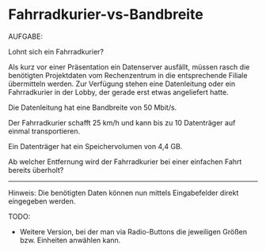 # Fahrradkurier-vs-Bandbreite
AUFGABE:

Lohnt sich ein Fahrradkurier?

Als kurz vor einer Präsentation ein Datenserver ausfällt, müssen rasch die benötigten Projektdaten vom Rechenzentrum in die entsprechende Filiale übermitteln werden.
Zur Verfügung stehen eine Datenleitung oder ein Fahrradkurier in der Lobby, der gerade erst etwas angeliefert hatte.

Die Datenleitung hat eine Bandbreite von 50 Mbit/s.

Der Fahrradkurier schafft 25 km/h und kann bis zu 10 Datenträger auf einmal transportieren.

Ein Datenträger hat ein Speichervolumen von 4,4 GB.


Ab welcher Entfernung wird der Fahrradkurier bei einer einfachen Fahrt bereits überholt?

------------------------------------------------------------------------

Hinweis:
Die benötigten Daten können nun mittels Eingabefelder direkt eingegeben werden.

TODO:
- Weitere Version, bei der man via Radio-Buttons die jeweiligen Größen bzw. Einheiten anwählen kann.
